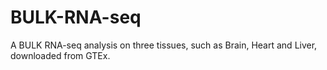 # BULK-RNA-seq
A BULK RNA-seq analysis on three tissues, such as Brain, Heart and Liver, downloaded from GTEx. 
